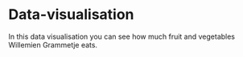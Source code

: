 # Data-visualisation

In this  data visualisation you can see how much fruit and vegetables Willemien Grammetje eats. 
